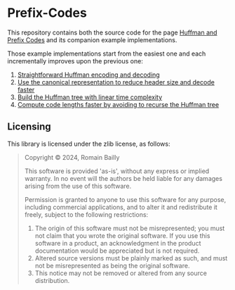 Prefix-Codes
============

This repository contains both the source code for the page [Huffman and Prefix Codes](https://romigrou.github.io/prefix-codes/)
and its companion example implementations.

Those example implementations start from the easiest one and each incrementally
improves upon the previous one:
  1. [Straightforward Huffman encoding and decoding](src/01-naive-huffman.cpp)
  2. [Use the canonical representation to reduce header size and decode faster](src/02-canonical-huffman.cpp)
  3. [Build the Huffman tree with linear time complexity](src/03-fast-huffman.cpp)
  4. [Compute code lengths faster by avoiding to recurse the Huffman tree](src/04-fast-lengths.cpp)

Licensing
---------

This library is licensed under the zlib license, as follows:

> Copyright © 2024, Romain Bailly
>
> This software is provided 'as-is', without any express or implied
> warranty.  In no event will the authors be held liable for any damages
> arising from the use of this software.
>
> Permission is granted to anyone to use this software for any purpose,
> including commercial applications, and to alter it and redistribute it
> freely, subject to the following restrictions:
>
> 1. The origin of this software must not be misrepresented; you must not
>    claim that you wrote the original software. If you use this software
>    in a product, an acknowledgment in the product documentation would be
>    appreciated but is not required.
> 2. Altered source versions must be plainly marked as such, and must not be
>    misrepresented as being the original software.
> 3. This notice may not be removed or altered from any source distribution.
